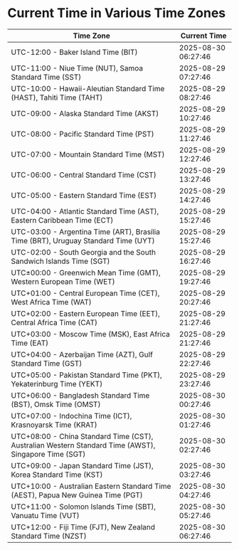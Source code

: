 # Current Time in Various Time Zones

| Time Zone | Current Time |
|-----------|--------------|
| UTC-12:00 - Baker Island Time (BIT) | 2025-08-30 06:27:46 |
| UTC-11:00 - Niue Time (NUT), Samoa Standard Time (SST) | 2025-08-29 07:27:46 |
| UTC-10:00 - Hawaii-Aleutian Standard Time (HAST), Tahiti Time (TAHT) | 2025-08-29 08:27:46 |
| UTC-09:00 - Alaska Standard Time (AKST) | 2025-08-29 10:27:46 |
| UTC-08:00 - Pacific Standard Time (PST) | 2025-08-29 11:27:46 |
| UTC-07:00 - Mountain Standard Time (MST) | 2025-08-29 12:27:46 |
| UTC-06:00 - Central Standard Time (CST) | 2025-08-29 13:27:46 |
| UTC-05:00 - Eastern Standard Time (EST) | 2025-08-29 14:27:46 |
| UTC-04:00 - Atlantic Standard Time (AST), Eastern Caribbean Time (ECT) | 2025-08-29 15:27:46 |
| UTC-03:00 - Argentina Time (ART), Brasília Time (BRT), Uruguay Standard Time (UYT) | 2025-08-29 15:27:46 |
| UTC-02:00 - South Georgia and the South Sandwich Islands Time (SGT) | 2025-08-29 16:27:46 |
| UTC±00:00 - Greenwich Mean Time (GMT), Western European Time (WET) | 2025-08-29 19:27:46 |
| UTC+01:00 - Central European Time (CET), West Africa Time (WAT) | 2025-08-29 20:27:46 |
| UTC+02:00 - Eastern European Time (EET), Central Africa Time (CAT) | 2025-08-29 21:27:46 |
| UTC+03:00 - Moscow Time (MSK), East Africa Time (EAT) | 2025-08-29 21:27:46 |
| UTC+04:00 - Azerbaijan Time (AZT), Gulf Standard Time (GST) | 2025-08-29 22:27:46 |
| UTC+05:00 - Pakistan Standard Time (PKT), Yekaterinburg Time (YEKT) | 2025-08-29 23:27:46 |
| UTC+06:00 - Bangladesh Standard Time (BST), Omsk Time (OMST) | 2025-08-30 00:27:46 |
| UTC+07:00 - Indochina Time (ICT), Krasnoyarsk Time (KRAT) | 2025-08-30 01:27:46 |
| UTC+08:00 - China Standard Time (CST), Australian Western Standard Time (AWST), Singapore Time (SGT) | 2025-08-30 02:27:46 |
| UTC+09:00 - Japan Standard Time (JST), Korea Standard Time (KST) | 2025-08-30 03:27:46 |
| UTC+10:00 - Australian Eastern Standard Time (AEST), Papua New Guinea Time (PGT) | 2025-08-30 04:27:46 |
| UTC+11:00 - Solomon Islands Time (SBT), Vanuatu Time (VUT) | 2025-08-30 05:27:46 |
| UTC+12:00 - Fiji Time (FJT), New Zealand Standard Time (NZST) | 2025-08-30 06:27:46 |
